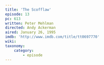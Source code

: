 ```yaml
---
title: 'The Scofflaw'
episode: 13
pc: 613
written: Peter Mehlman
directed: Andy Ackerman
aired: January 26, 1995
imdb: 'http://www.imdb.com/title/tt0697770'
wiki:
taxonomy:
    category:
        - episode
---
```


